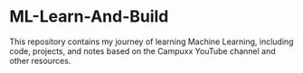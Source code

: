# ML-Learn-And-Build
This repository contains my journey of learning Machine Learning, including code, projects, and notes based on the Campuxx YouTube channel and other resources.
